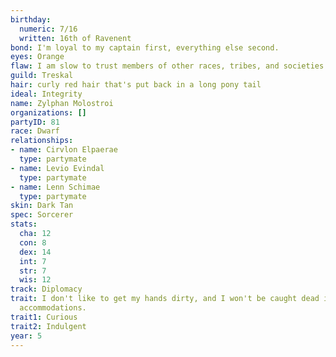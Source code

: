```yaml
---
birthday:
  numeric: 7/16
  written: 16th of Ravenent
bond: I'm loyal to my captain first, everything else second.
eyes: Orange
flaw: I am slow to trust members of other races, tribes, and societies.
guild: Treskal
hair: curly red hair that's put back in a long pony tail
ideal: Integrity
name: Zylphan Molostroi
organizations: []
partyID: 81
race: Dwarf
relationships:
- name: Cirvlon Elpaerae
  type: partymate
- name: Levio Evindal
  type: partymate
- name: Lenn Schimae
  type: partymate
skin: Dark Tan
spec: Sorcerer
stats:
  cha: 12
  con: 8
  dex: 14
  int: 7
  str: 7
  wis: 12
track: Diplomacy
trait: I don't like to get my hands dirty, and I won't be caught dead in unsuitable
  accommodations.
trait1: Curious
trait2: Indulgent
year: 5
---
```

